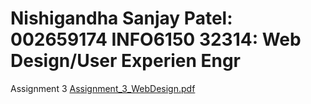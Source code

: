 Nishigandha Sanjay Patel: 002659174
INFO6150 32314: Web Design/User Experien Engr
==============================================================================================

Assignment 3 [Assignment_3_WebDesign.pdf](https://github.com/NishigandhaNEU/WebDesign_Assignments_002659174/files/10609659/Assignment_3_WebDesign.pdf)
